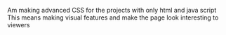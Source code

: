Am making advanced CSS for the projects with only html and java script
This means making visual features and make the page look interesting
to viewers